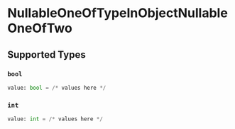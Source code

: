 # NullableOneOfTypeInObjectNullableOneOfTwo


## Supported Types

### `bool`

```python
value: bool = /* values here */
```

### `int`

```python
value: int = /* values here */
```

